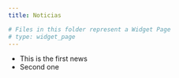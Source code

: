 ```yaml
---
title: Noticias

# Files in this folder represent a Widget Page
# type: widget_page
---
```


- This is the first news
- Second one